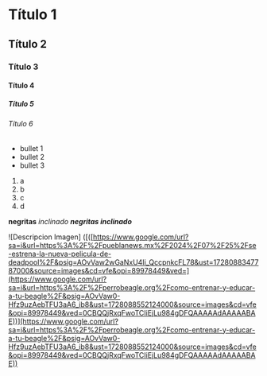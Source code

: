 # Título 1
## Título 2
### Título 3 
#### Título 4 
##### Título 5
###### Título 6

* bullet 1
* bullet 2
* bullet 3

1. a
2. b
3. c
4. d

**negritas**
_inclinado_
***negritas inclinado***

![Descripcion Imagen]
([([https://www.google.com/url?sa=i&url=https%3A%2F%2Fpueblanews.mx%2F2024%2F07%2F25%2Fse-estrena-la-nueva-pelicula-de-deadpool%2F&psig=AOvVaw2wGaNxU4Ii_QccpnkcFL78&ust=1728088347787000&source=images&cd=vfe&opi=89978449&ved=](https://www.google.com/url?sa=i&url=https%3A%2F%2Fperrobeagle.org%2Fcomo-entrenar-y-educar-a-tu-beagle%2F&psig=AOvVaw0-Hfz9uzAebTFU3aA6_ib8&ust=1728088552124000&source=images&cd=vfe&opi=89978449&ved=0CBQQjRxqFwoTCIiEjLu984gDFQAAAAAdAAAAABAE))](https://www.google.com/url?sa=i&url=https%3A%2F%2Fperrobeagle.org%2Fcomo-entrenar-y-educar-a-tu-beagle%2F&psig=AOvVaw0-Hfz9uzAebTFU3aA6_ib8&ust=1728088552124000&source=images&cd=vfe&opi=89978449&ved=0CBQQjRxqFwoTCIiEjLu984gDFQAAAAAdAAAAABAE))
